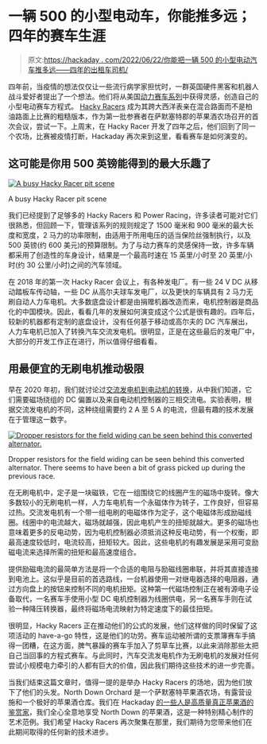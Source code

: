 # 一辆 500 的小型电动车，你能推多远；四年的赛车生涯

> 原文:[https://hackaday . com/2022/06/22/你能把一辆 500 的小型电动汽车推多远——四年的出租车司机/](https://hackaday.com/2022/06/22/how-far-can-you-push-a-500-small-electric-car-four-years-of-the-hacky-racer/)

四年前，当疫情的想法仅仅让一些流行病学家担忧时，一群英国硬件黑客和机器人战斗爱好者提出了一个想法。他们将从美国[动力赛车系列](http://powerracingseries.org/)中获得灵感，创造自己的小型电动赛车方程式。 [Hacky Racers](http://hackyracers.co.uk/) 成为其跨大西洋表亲在混合路面而不是柏油路面上比赛的粗糙版本，作为第一批参赛者在萨默塞特郡的苹果酒农场召开的首次会议，尝试一下。上周末，在 Hacky Racer 开发了四年之后，他们回到了同一个农场，比赛被疫情打断，Hackaday 再次来到这里，看看赛车是如何演变的。

## 这可能是你用 500 英镑能得到的最大乐趣了

[![A busy Hacky Racer pit scene](../Images/6a8917f47ba9d11b7a0c868eab8989db.png)](https://hackaday.com/wp-content/uploads/2022/06/hacky-pit-scene.jpg)

A busy Hacky Racer pit scene

我们已经提到了足够多的 Hacky Racers 和 Power Racing，许多读者可能对它们很熟悉，但回顾一下，管理该系列的规则规定了 1500 毫米和 900 毫米的最大长度和宽度，2 马力的功率限制，由适用于所用电压的适当保险丝强制执行，以及 500 英镑(约 600 美元)的预算限制。为了与动力赛车的灵感保持一致，许多车辆都采用了创造性的车身设计，结果是一个最高时速在 15 英里/小时至 20 英里/小时(约 30 公里/小时)之间的汽车领域。

在 2018 年的第一次 Hacky Racer 会议上，有各种发电厂。有一些 24 V DC 从移动踏板车传动轴，一些 DC 从高尔夫球车发电厂，以及更快的车辆具有 2 马力无刷自动人力车电机。大多数底盘设计都是由捐赠机器改造而来，电机控制器是商品化的中国模块。因此，看看几年的发展如何演变成这个公式是很有趣的。四年后，较新的机器都有定制的底盘设计，没有任何基于移动或高尔夫的 DC 汽车展出，人力车电机已加入了转换汽车交流发电机。很明显，正是在这些最后的发电厂中，大部分的开发工作正在进行，所以值得仔细看看。

## 用最便宜的无刷电机推动极限

早在 2020 年初，我们就讨论过[交流发电机到电动机的转换](https://hackaday.com/2020/01/16/car-alternators-make-great-electric-motors-heres-how/)，从中我们知道，它们需要磁场绕组的 DC 偏置以及来自电动机控制器的三相交流电。实验表明，根据交流发电机的不同，这种绕组需要约 2 A 至 5 A 的电流，但最有趣的技术发展在于管理这一数字。

[![Dropper resistors for the field widing can be seen behind this converted alternator.](../Images/861b58e2354fec969adb142fd0459390.png)](https://hackaday.com/wp-content/uploads/2022/06/hacky-alternator-field-dropper.jpg)

Dropper resistors for the field widing can be seen behind this converted alternator. There seems to have been a bit of grass picked up during the previous race.

在无刷电机中，定子是一块磁铁，它在一组围绕它的线圈产生的磁场中旋转。像大多数较小的无刷电机一样，人力车电机有一个永磁体作为转子，工作良好，但容易过热。交流发电机有一个带一组电刷的电磁体作为定子，这个电磁体形成励磁线圈。线圈中的电流越大，磁场就越强，因此电机产生的扭矩就越大。更多的磁场也意味着更多的反电动势，因为电机控制器必须抵消这种反电动势，有一个权衡，即最高速度较低时，电流较高，扭矩较大。因此，这些电机的有趣发展是采用可变励磁电流来选择所需的扭矩和最高速度组合。

提供励磁电流的最简单方法是将一个合适的电阻与励磁线圈串联，并将其直接连接到电池上。这似乎是目前的首选路线，一台机器使用一对继电器选择的电阻器，通过方向盘上的按钮来控制不同的电机扭矩。这种第一代磁场控制正在被有源电子设备取代，一名赛车手使用小型 DC 电机控制器为线圈供电，另一名赛车手则在试验一种降压转换器，最终将磁场电流映射为特定速度下的最佳扭矩。

很明显，Hacky Racers 正在推动他们的公式的发展，他们这样做的同时保留了这项活动的 have-a-go 特性，这是他们的功劳。赛车运动被所谓的支票簿赛车手搞得一团糟，在这方面，脾气暴躁的赛车手加入了剪草车比赛，以此来消除那些太把自己当回事的方程式赛车。与此同时，汽车交流发电机作为无刷电机的发展对任何尝试小规模电力牵引的人都有巨大的价值，因此我们期待这些技术的进一步完善。

当我们结束这篇文章时，值得一提的是举办 Hacky Racers 的场地，因为他们放下了他们的头发。North Down Orchard 是一个萨默塞特苹果酒农场，有露营设施和一个极好的苹果酒仓库。我们在 Hackaday [的一些人是高质量真正苹果酒的鉴赏家](https://www.youtube.com/watch?v=1SKcqXtGsBw)，我们全心全意地享受 North Down 的苹果酒，这是一种特别精心制作的艺术范例。我们希望 Hacky Racers 再次聚集在那里，我们期待为您带来他们在此期间取得的任何新的技术进步。